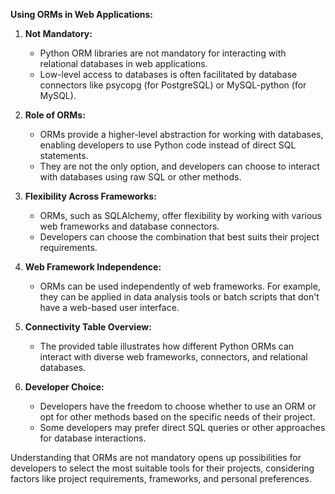 **Using ORMs in Web Applications:**

1. **Not Mandatory:**
   - Python ORM libraries are not mandatory for interacting with relational databases in web applications.
   - Low-level access to databases is often facilitated by database connectors like psycopg (for PostgreSQL) or MySQL-python (for MySQL).

2. **Role of ORMs:**
   - ORMs provide a higher-level abstraction for working with databases, enabling developers to use Python code instead of direct SQL statements.
   - They are not the only option, and developers can choose to interact with databases using raw SQL or other methods.

3. **Flexibility Across Frameworks:**
   - ORMs, such as SQLAlchemy, offer flexibility by working with various web frameworks and database connectors.
   - Developers can choose the combination that best suits their project requirements.

4. **Web Framework Independence:**
   - ORMs can be used independently of web frameworks. For example, they can be applied in data analysis tools or batch scripts that don't have a web-based user interface.

5. **Connectivity Table Overview:**
   - The provided table illustrates how different Python ORMs can interact with diverse web frameworks, connectors, and relational databases.

6. **Developer Choice:**
   - Developers have the freedom to choose whether to use an ORM or opt for other methods based on the specific needs of their project.
   - Some developers may prefer direct SQL queries or other approaches for database interactions.

Understanding that ORMs are not mandatory opens up possibilities for developers to select the most suitable tools for their projects, considering factors like project requirements, frameworks, and personal preferences.